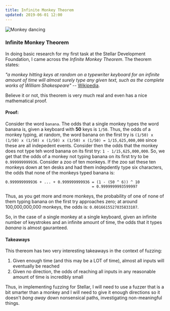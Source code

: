 ```yaml
---
title: Infinite Monkey Theorem
updated: 2019-06-01 12:00
---
```


![Monkey dancing](https://media.giphy.com/media/dchERAZ73GvOE/giphy.gif)

### Infinite Monkey Theorem

In doing basic research for my first task at the Stellar Development Foundation, I came across the *Infinite Monkey Theorem*. The theorem states:

*"a monkey hitting keys at random on a typewriter keyboard for an infinite amount of time will almost surely type any given text, such as the complete works of William Shakespeare"* -- [Wikipedia](https://en.wikipedia.org/wiki/Infinite_monkey_theorem#References).

Believe it or not, this theorem is very much real and even has a nice mathematical proof.

#### Proof:
Consider the word `banana`. The odds that a single monkey types the word banana is, given a keyboard with **50** keys is `1/50`. Thus, the odds of a monkey typing, at random, the word banana on the first try is `(1/50) x (1/50) x (1/50) x (1/50) x (1/50) x (1/50) = 1/15,625,000,000` since these are all indepedent events. Consider then the odds that the monkey does not type teh word banana on its first try: `1 - 1/15,625,000,000`. So, we get that the odds of a monkey not typing banana on its first try to be `0.999999999936`. Consider a zoo of ten monkeys. If the zoo sat these ten monkeys down at ten desks and had them indepdently type six characters, the odds that none of the monkeys typed banana is:
```
0.999999999936 + ... + 0.999999999936 = (1 - (50 ^ 6)) ^ 10
                                      = 0.9999999993599997
```

Thus, as you get more and more monkeys, the probability of one of none of them typing banana on the first try approaches zero; at around 100,000,000,000 monkeys, the odds is: `0.0016615527035833107`.

So, in the case of a single monkey at a single keyboard, given an infinite number of keystrokes and an infinite amount of time, the odds that it types *banana* is almost gauranteed.

#### Takeaways

This thereom has two very interesting takeaways in the context of fuzzing:

1. Given enough time (and this may be a LOT of time), almost all inputs will eventually be reached
2. Given no direction, the odds of reaching all inputs in any reasonable amount of time is incredibly small

Thus, in implementing fuzzing for Stellar, I will need to use a fuzzer that is a bit smarter than a monkey and I will need to give it enough directions so it doesn't *bang away* down nonsensical paths, investigating non-meaningful things.